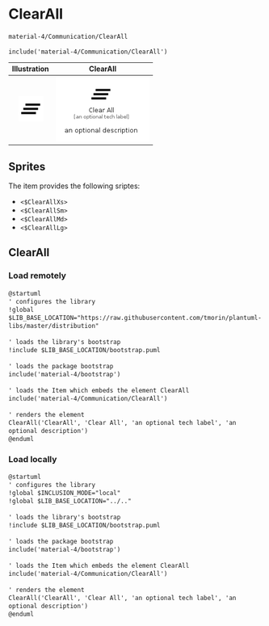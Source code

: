 # ClearAll


```text
material-4/Communication/ClearAll
```

```text
include('material-4/Communication/ClearAll')
```



| Illustration | ClearAll |
| :---: | :---: |
| ![illustration for Illustration](../../material-4/Communication/ClearAll.png) | ![illustration for ClearAll](../../material-4/Communication/ClearAll.Local.png) |



## Sprites
The item provides the following sriptes:

- `<$ClearAllXs>`
- `<$ClearAllSm>`
- `<$ClearAllMd>`
- `<$ClearAllLg>`





## ClearAll

### Load remotely
```plantuml
@startuml
' configures the library
!global $LIB_BASE_LOCATION="https://raw.githubusercontent.com/tmorin/plantuml-libs/master/distribution"

' loads the library's bootstrap
!include $LIB_BASE_LOCATION/bootstrap.puml

' loads the package bootstrap
include('material-4/bootstrap')

' loads the Item which embeds the element ClearAll
include('material-4/Communication/ClearAll')

' renders the element
ClearAll('ClearAll', 'Clear All', 'an optional tech label', 'an optional description')
@enduml
```

### Load locally
```plantuml
@startuml
' configures the library
!global $INCLUSION_MODE="local"
!global $LIB_BASE_LOCATION="../.."

' loads the library's bootstrap
!include $LIB_BASE_LOCATION/bootstrap.puml

' loads the package bootstrap
include('material-4/bootstrap')

' loads the Item which embeds the element ClearAll
include('material-4/Communication/ClearAll')

' renders the element
ClearAll('ClearAll', 'Clear All', 'an optional tech label', 'an optional description')
@enduml
```

